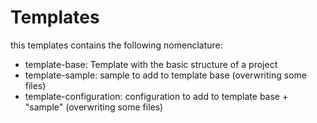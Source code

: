 # Templates

this templates contains the following nomenclature:

- template-base: Template with the basic structure of a project
- template-sample: sample to add to template base (overwriting some files)
- template-configuration: configuration to add to template base + "sample" (overwriting some files)
